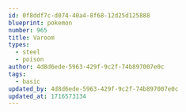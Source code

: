 ```yaml
---
id: 0f8ddf7c-d074-40a4-8f68-12d25d125888
blueprint: pokemon
number: 965
title: Varoom
types:
  - steel
  - poison
author: 4d8d6ede-5963-429f-9c2f-74b897007e0c
tags:
  - basic
updated_by: 4d8d6ede-5963-429f-9c2f-74b897007e0c
updated_at: 1716573134
---
```

